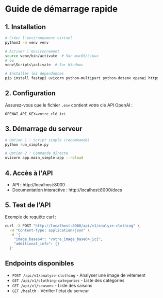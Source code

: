 # Guide de démarrage rapide

## 1. Installation

```bash
# Créer l'environnement virtuel
python3 -m venv venv

# Activer l'environnement
source venv/bin/activate  # Sur macOS/Linux
# ou
venv\Scripts\activate  # Sur Windows

# Installer les dépendances
pip install fastapi uvicorn python-multipart python-dotenv openai httpx pillow
```

## 2. Configuration

Assurez-vous que le fichier `.env` contient votre clé API OpenAI :
```
OPENAI_API_KEY=votre_clé_ici
```

## 3. Démarrage du serveur

```bash
# Option 1 : Script simple (recommandé)
python run_simple.py

# Option 2 : Commande directe
uvicorn app.main_simple:app --reload
```

## 4. Accès à l'API

- API : http://localhost:8000
- Documentation interactive : http://localhost:8000/docs

## 5. Test de l'API

Exemple de requête curl :
```bash
curl -X POST "http://localhost:8000/api/v1/analyze-clothing" \
  -H "Content-Type: application/json" \
  -d '{
    "image_base64": "votre_image_base64_ici",
    "additional_info": {}
  }'
```

## Endpoints disponibles

- `POST /api/v1/analyze-clothing` - Analyser une image de vêtement
- `GET /api/v1/clothing-categories` - Liste des catégories
- `GET /api/v1/seasons` - Liste des saisons
- `GET /health` - Vérifier l'état du serveur